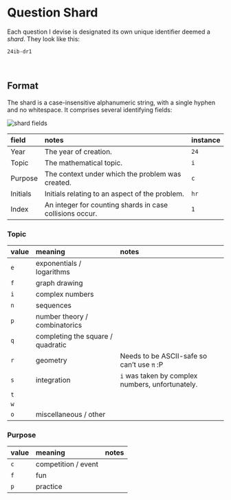# Question Shard

Each question I devise is designated its own unique identifier deemed a *shard*. They look like this:

```
24ib-dr1
```


<br>


## Format

The shard is a case-insensitive alphanumeric string, with a single hyphen and no whitespace. It comprises several identifying fields:

![shard fields](../.assets/docs/shard.png)

| field | notes | instance |
| :---- | :---- | :------- |
| Year | The year of creation. | `24` |
| Topic | The mathematical topic. | `i` |
| Purpose | The context under which the problem was created. | `c` |
| Initials | Initials relating to an aspect of the problem. | `hr` |
| Index | An integer for counting shards in case collisions occur. | `1` |

### Topic
| value | meaning | notes |
| :---- | :------ | :---- |
| `e` | exponentials / logarithms |
| `f` | graph drawing |
| `i` | complex numbers |
| `n` | sequences |
| `p` | number theory / combinatorics |
| `q` | completing the square / quadratic |
| `r` | geometry | Needs to be ASCII-safe so can’t use `π` :P |
| `s` | integration | `i` was taken by complex numbers, unfortunately. |
| `t` |  |
| `w` |  |
| `o` | miscellaneous / other |

### Purpose
| value | meaning | notes |
| :---- | :------ | :---- |
| `c` | competition / event |
| `f` | fun |
| `p` | practice |
